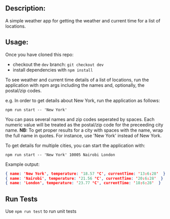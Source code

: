 ## Description:
A simple weather app for getting the weather and current time for a list of locations.

## Usage:
Once you have cloned this repo:
- checkout the `dev` branch: `git checkout dev`
- install dependencies with `npm install`

To see weather and current time details of a list of locations, run the application with npm args including the names and, optionally, the postal/zip codes.

e.g. In order to get details about New York, run the application as follows:

`npm run start -- 'New York'`

You can pass several names and zip codes seperated by spaces. Each numeric value will be treated as the postal/zip code for the preceeding city name.
**NB:** To get proper results for a city with spaces with the name, wrap the full name in quotes. For instance, use 'New York' instead of New York.

To get details for multiple cities, you can start the application with:

`npm run start -- 'New York' 10005 Nairobi London`


Example output:

```json
{ name: 'New York', temperature: '18.57 °C', currentTime: '13:6:28'  }
{ name: 'Nairobi', temperature: '21.56 °C', currentTime: '20:6:28'  }
{ name: 'London', temperature: '23.77 °C', currentTime: '18:6:28'  }

```

## Run Tests

Use `npm run test` to run unit tests
